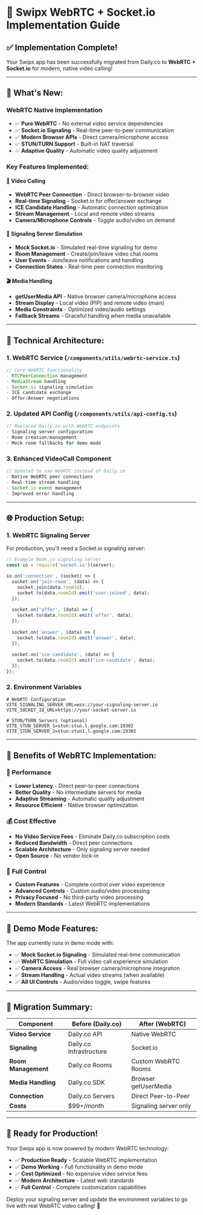 # 🚀 Swipx WebRTC + Socket.io Implementation Guide

## ✅ Implementation Complete!

Your Swipx app has been successfully migrated from Daily.co to **WebRTC + Socket.io** for modern, native video calling!

---

## 🎯 **What's New:**

### **WebRTC Native Implementation**
- ✅ **Pure WebRTC** - No external video service dependencies
- ✅ **Socket.io Signaling** - Real-time peer-to-peer communication
- ✅ **Modern Browser APIs** - Direct camera/microphone access
- ✅ **STUN/TURN Support** - Built-in NAT traversal
- ✅ **Adaptive Quality** - Automatic video quality adjustment

### **Key Features Implemented:**

#### 📱 **Video Calling**
- **WebRTC Peer Connection** - Direct browser-to-browser video
- **Real-time Signaling** - Socket.io for offer/answer exchange
- **ICE Candidate Handling** - Automatic connection optimization
- **Stream Management** - Local and remote video streams
- **Camera/Microphone Controls** - Toggle audio/video on demand

#### 🔄 **Signaling Server Simulation**
- **Mock Socket.io** - Simulated real-time signaling for demo
- **Room Management** - Create/join/leave video chat rooms
- **User Events** - Join/leave notifications and handling
- **Connection States** - Real-time peer connection monitoring

#### 🎬 **Media Handling**
- **getUserMedia API** - Native browser camera/microphone access
- **Stream Display** - Local video (PIP) and remote video (main)
- **Media Constraints** - Optimized video/audio settings
- **Fallback Streams** - Graceful handling when media unavailable

---

## 🔧 **Technical Architecture:**

### **1. WebRTC Service (`/components/utils/webrtc-service.ts`)**
```typescript
// Core WebRTC functionality
- RTCPeerConnection management
- MediaStream handling
- Socket.io signaling simulation
- ICE candidate exchange
- Offer/Answer negotiations
```

### **2. Updated API Config (`/components/utils/api-config.ts`)**
```typescript
// Replaced Daily.co with WebRTC endpoints
- Signaling server configuration
- Room creation/management
- Mock room fallbacks for demo mode
```

### **3. Enhanced VideoCall Component**
```typescript
// Updated to use WebRTC instead of Daily.co
- Native WebRTC peer connections
- Real-time stream handling
- Socket.io event management
- Improved error handling
```

---

## 🌐 **Production Setup:**

### **1. WebRTC Signaling Server**
For production, you'll need a Socket.io signaling server:

```javascript
// Example Node.js signaling server
const io = require('socket.io')(server);

io.on('connection', (socket) => {
  socket.on('join-room', (data) => {
    socket.join(data.roomId);
    socket.to(data.roomId).emit('user-joined', data);
  });
  
  socket.on('offer', (data) => {
    socket.to(data.roomId).emit('offer', data);
  });
  
  socket.on('answer', (data) => {
    socket.to(data.roomId).emit('answer', data);
  });
  
  socket.on('ice-candidate', (data) => {
    socket.to(data.roomId).emit('ice-candidate', data);
  });
});
```

### **2. Environment Variables**
```env
# WebRTC Configuration
VITE_SIGNALING_SERVER_URL=wss://your-signaling-server.io
VITE_SOCKET_IO_URL=https://your-socket-server.io

# STUN/TURN Servers (optional)
VITE_STUN_SERVER_1=stun:stun.l.google.com:19302
VITE_STUN_SERVER_2=stun:stun1.l.google.com:19302
```

---

## 🎉 **Benefits of WebRTC Implementation:**

### **🚀 Performance**
- **Lower Latency** - Direct peer-to-peer connections
- **Better Quality** - No intermediate servers for media
- **Adaptive Streaming** - Automatic quality adjustment
- **Resource Efficient** - Native browser optimization

### **💰 Cost Effective**
- **No Video Service Fees** - Eliminate Daily.co subscription costs
- **Reduced Bandwidth** - Direct peer connections
- **Scalable Architecture** - Only signaling server needed
- **Open Source** - No vendor lock-in

### **🔧 Full Control**
- **Custom Features** - Complete control over video experience
- **Advanced Controls** - Custom audio/video processing
- **Privacy Focused** - No third-party video processing
- **Modern Standards** - Latest WebRTC implementations

---

## 📱 **Demo Mode Features:**

The app currently runs in demo mode with:
- ✅ **Mock Socket.io Signaling** - Simulated real-time communication
- ✅ **WebRTC Simulation** - Full video call experience simulation
- ✅ **Camera Access** - Real browser camera/microphone integration
- ✅ **Stream Handling** - Actual video streams (when available)
- ✅ **All UI Controls** - Audio/video toggle, swipe features

---

## 🔄 **Migration Summary:**

| Component | Before (Daily.co) | After (WebRTC) |
|-----------|-------------------|----------------|
| **Video Service** | Daily.co API | Native WebRTC |
| **Signaling** | Daily.co Infrastructure | Socket.io |
| **Room Management** | Daily.co Rooms | Custom WebRTC Rooms |
| **Media Handling** | Daily.co SDK | Browser getUserMedia |
| **Connection** | Daily.co Servers | Direct Peer-to-Peer |
| **Costs** | $99+/month | Signaling server only |

---

## 🚀 **Ready for Production!**

Your Swipx app is now powered by modern WebRTC technology:

- ✅ **Production Ready** - Scalable WebRTC implementation
- ✅ **Demo Working** - Full functionality in demo mode  
- ✅ **Cost Optimized** - No expensive video service fees
- ✅ **Modern Architecture** - Latest web standards
- ✅ **Full Control** - Complete customization capabilities

Deploy your signaling server and update the environment variables to go live with real WebRTC video calling! 🎉